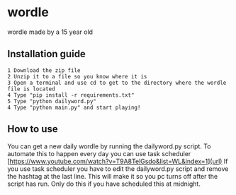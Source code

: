 # wordle
wordle made by a 15 year old

## Installation guide

    1 Download the zip file
    2 Unzip it to a file so you know where it is
    3 Open a terminal and use cd to get to the directory where the wordle file is located
    4 Type "pip install -r requirements.txt"
    5 Type "python dailyword.py"
    4 Type "python main.py" and start playing!

## How to use

You can get a new daily wordle by running the dailyword.py script. To automate this to happen every day you can use task scheduler [https://www.youtube.com/watch?v=T9A8TelGsdo&list=WL&index=1](url)
If you use task scheduler you have to edit the dailyword.py script and remove the hashtag at the last line.
This will make it so you pc turns off after the script has run.
Only do this if you have scheduled this at midnight.
